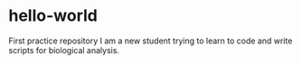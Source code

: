 # hello-world
First practice repository 
I am a new student trying to learn to code and write scripts for biological analysis.
